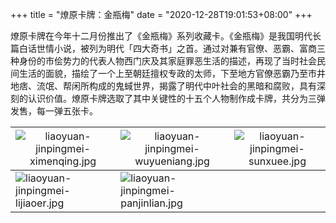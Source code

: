 +++
title = "燎原卡牌：金瓶梅"
date = "2020-12-28T19:01:53+08:00"
+++

燎原卡牌在今年十二月份推出了《金瓶梅》系列收藏卡。《金瓶梅》是我国明代长篇白话世情小说，被列为明代「四大奇书」之首。通过对兼有官僚、恶霸、富商三种身份的市侩势力的代表人物西门庆及其家庭罪恶生活的描述，再现了当时社会民间生活的面貌，描绘了一个上至朝廷擅权专政的太师，下至地方官僚恶霸乃至市井地痞、流氓、帮闲所构成的鬼蜮世界，揭露了明代中叶社会的黑暗和腐败，具有深刻的认识价值。燎原卡牌选取了其中关键性的十五个人物制作成卡牌，共分为三弹发售，每一弹五张卡。

|![liaoyuan-jinpingmei-ximenqing.jpg](https://guanqr-com.oss-cn-hangzhou.aliyuncs.com/images/liaoyuan-jinpingmei-ximenqing.jpg "西门庆")|![liaoyuan-jinpingmei-wuyueniang.jpg](https://guanqr-com.oss-cn-hangzhou.aliyuncs.com/images/liaoyuan-jinpingmei-wuyueniang.jpg "吴月娘")|![liaoyuan-jinpingmei-sunxuee.jpg](https://guanqr-com.oss-cn-hangzhou.aliyuncs.com/images/liaoyuan-jinpingmei-sunxuee.jpg "孙雪娥")|
|--|--|--|
|![liaoyuan-jinpingmei-lijiaoer.jpg](https://guanqr-com.oss-cn-hangzhou.aliyuncs.com/images/liaoyuan-jinpingmei-lijiaoer.jpg "李娇儿")|![liaoyuan-jinpingmei-panjinlian.jpg](https://guanqr-com.oss-cn-hangzhou.aliyuncs.com/images/liaoyuan-jinpingmei-panjinlian.jpg "潘金莲")||

<style>
th {
    font-weight: normal;
}
</style>